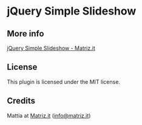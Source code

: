 # jQuery Simple Slideshow



## More info

[jQuery Simple Slideshow - Matriz.it](http://www.matriz.it/projects/jquery-simple-slideshow/ "Matriz | Projects | jQuery-Simple-Slideshow")

## License

This plugin is licensed under the MIT license.

## Credits

Mattia at [Matriz.it](http://www.matriz.it/) (info@matriz.it)